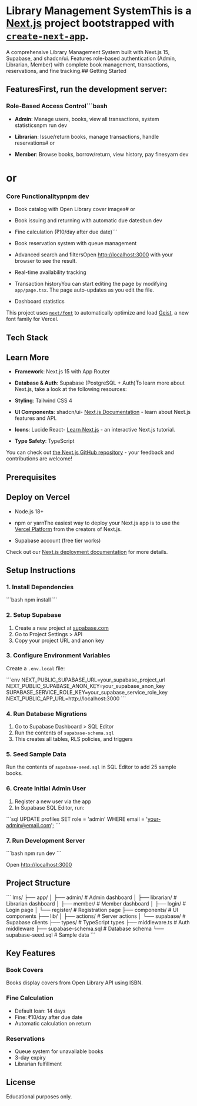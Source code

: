 # Library Management SystemThis is a [Next.js](https://nextjs.org) project bootstrapped with [`create-next-app`](https://nextjs.org/docs/app/api-reference/cli/create-next-app).



A comprehensive Library Management System built with Next.js 15, Supabase, and shadcn/ui. Features role-based authentication (Admin, Librarian, Member) with complete book management, transactions, reservations, and fine tracking.## Getting Started



## FeaturesFirst, run the development server:



### Role-Based Access Control```bash

- **Admin**: Manage users, books, view all transactions, system statisticsnpm run dev

- **Librarian**: Issue/return books, manage transactions, handle reservations# or

- **Member**: Browse books, borrow/return, view history, pay finesyarn dev

# or

### Core Functionalitypnpm dev

- Book catalog with Open Library cover images# or

- Book issuing and returning with automatic due datesbun dev

- Fine calculation (₹10/day after due date)```

- Book reservation system with queue management

- Advanced search and filtersOpen [http://localhost:3000](http://localhost:3000) with your browser to see the result.

- Real-time availability tracking

- Transaction historyYou can start editing the page by modifying `app/page.tsx`. The page auto-updates as you edit the file.

- Dashboard statistics

This project uses [`next/font`](https://nextjs.org/docs/app/building-your-application/optimizing/fonts) to automatically optimize and load [Geist](https://vercel.com/font), a new font family for Vercel.

## Tech Stack

## Learn More

- **Framework**: Next.js 15 with App Router

- **Database & Auth**: Supabase (PostgreSQL + Auth)To learn more about Next.js, take a look at the following resources:

- **Styling**: Tailwind CSS 4

- **UI Components**: shadcn/ui- [Next.js Documentation](https://nextjs.org/docs) - learn about Next.js features and API.

- **Icons**: Lucide React- [Learn Next.js](https://nextjs.org/learn) - an interactive Next.js tutorial.

- **Type Safety**: TypeScript

You can check out [the Next.js GitHub repository](https://github.com/vercel/next.js) - your feedback and contributions are welcome!

## Prerequisites

## Deploy on Vercel

- Node.js 18+ 

- npm or yarnThe easiest way to deploy your Next.js app is to use the [Vercel Platform](https://vercel.com/new?utm_medium=default-template&filter=next.js&utm_source=create-next-app&utm_campaign=create-next-app-readme) from the creators of Next.js.

- Supabase account (free tier works)

Check out our [Next.js deployment documentation](https://nextjs.org/docs/app/building-your-application/deploying) for more details.

## Setup Instructions

### 1. Install Dependencies

\`\`\`bash
npm install
\`\`\`

### 2. Setup Supabase

1. Create a new project at [supabase.com](https://supabase.com)
2. Go to Project Settings > API
3. Copy your project URL and anon key

### 3. Configure Environment Variables

Create a `.env.local` file:

\`\`\`env
NEXT_PUBLIC_SUPABASE_URL=your_supabase_project_url
NEXT_PUBLIC_SUPABASE_ANON_KEY=your_supabase_anon_key
SUPABASE_SERVICE_ROLE_KEY=your_supabase_service_role_key
NEXT_PUBLIC_APP_URL=http://localhost:3000
\`\`\`

### 4. Run Database Migrations

1. Go to Supabase Dashboard > SQL Editor
2. Run the contents of `supabase-schema.sql`
3. This creates all tables, RLS policies, and triggers

### 5. Seed Sample Data

Run the contents of `supabase-seed.sql` in SQL Editor to add 25 sample books.

### 6. Create Initial Admin User

1. Register a new user via the app
2. In Supabase SQL Editor, run:

\`\`\`sql
UPDATE profiles 
SET role = 'admin' 
WHERE email = 'your-admin@email.com';
\`\`\`

### 7. Run Development Server

\`\`\`bash
npm run dev
\`\`\`

Open [http://localhost:3000](http://localhost:3000)

## Project Structure

\`\`\`
lms/
├── app/
│   ├── admin/          # Admin dashboard
│   ├── librarian/      # Librarian dashboard
│   ├── member/         # Member dashboard
│   ├── login/          # Login page
│   └── register/       # Registration page
├── components/         # UI components
├── lib/
│   ├── actions/        # Server actions
│   └── supabase/       # Supabase clients
├── types/              # TypeScript types
├── middleware.ts       # Auth middleware
├── supabase-schema.sql # Database schema
└── supabase-seed.sql   # Sample data
\`\`\`

## Key Features

### Book Covers
Books display covers from Open Library API using ISBN.

### Fine Calculation
- Default loan: 14 days
- Fine: ₹10/day after due date
- Automatic calculation on return

### Reservations
- Queue system for unavailable books
- 3-day expiry
- Librarian fulfillment

## License

Educational purposes only.
